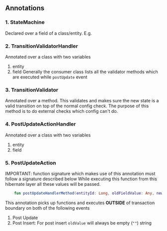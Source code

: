 ## Annotations

### 1. StateMachine
Declared over a field of a class/entity.
E.g.


### 2. TransitionValidatorHandler
Annotated over a class with two variables
1. entity
2. field
   Generally the consumer class lists all the validator methods which are executed while `postUpdate` event

### 3. TransitionValidator
Annotated over a method. This validates and makes sure the new state is a valid transition on top of the normal config check.
The purpose of this method is to do external checks which config can't do.

### 4. PostUpdateActionHandler
Annotated over a class with two variables
1. entity
2. field

### 5. PostUpdateAction
IMPORTANT: function signature which makes use of this annotation must follow a signature described below
While executing this function from this hibernate layer all these values will be passed.
```kotlin
    fun postUpdateHandlerMethod(entityId: Long, oldFieldValue: Any, newFieldValue: Any)
```


This annotation picks up functions and executes **OUTSIDE** of transaction boundary on both of the following events
1. Post Update
2. Post Insert: For post insert `oldValue` will always be empty (`""`) string

